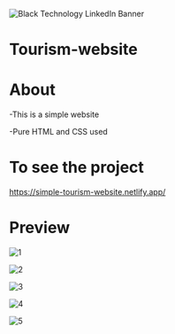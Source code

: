 ![Black Technology LinkedIn Banner](https://user-images.githubusercontent.com/103346687/232325650-144c8bd5-b496-4c5a-9689-9f3fbd084ce3.png)
# Tourism-website

# About

-This is a simple website

-Pure HTML and CSS used

# To see the project

https://simple-tourism-website.netlify.app/

# Preview

![1](https://user-images.githubusercontent.com/103346687/232325817-a1e526c5-0407-4cbb-8ee6-9d5048be9abe.JPG)

![2](https://user-images.githubusercontent.com/103346687/232325825-73846223-b2a4-4016-8963-2302fbf29e12.JPG)

![3](https://user-images.githubusercontent.com/103346687/232326084-8df5e51f-f40c-4482-8be4-0acb61a5a627.JPG)

![4](https://user-images.githubusercontent.com/103346687/232326099-487c0e5f-7dd5-465b-bed3-24fcdbe03bea.JPG)

![5](https://user-images.githubusercontent.com/103346687/232326105-8ab5d34f-42bd-4b29-8273-f1507f97dfd0.JPG)

